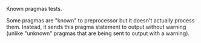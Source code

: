 Known pragmas tests.

Some pragmas are "known" to preprocessor but it doesn't actually process them. Instead, it sends this pragma statement to output without warning (unlike "unknown" pragmas that are being sent to output with a warning).
